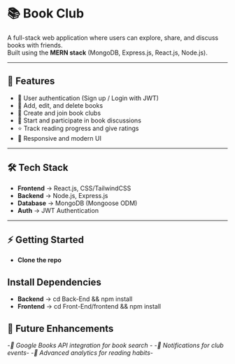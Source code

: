 # 📚 Book Club

A full-stack web application where users can explore, share, and discuss books with friends.  
Built using the **MERN stack** (MongoDB, Express.js, React.js, Node.js).

---

## 🚀 Features

- 🔐 User authentication (Sign up / Login with JWT)
- 📖 Add, edit, and delete books
- 👥 Create and join book clubs
- 💬 Start and participate in book discussions
- ⭐ Track reading progress and give ratings
- 🎨 Responsive and modern UI

---

## 🛠️ Tech Stack

- **Frontend** → React.js, CSS/TailwindCSS
- **Backend** → Node.js, Express.js
- **Database** → MongoDB (Mongoose ODM)
- **Auth** → JWT Authentication

---

## ⚡ Getting Started

- **Clone the repo**

## Install Dependencies

- **Backend** → cd Back-End && npm install
- **Frontend** → cd Front-End/frontend && npm install

## 🎯 Future Enhancements

-_📌 Google Books API integration for book search -_ -_📌 Notifications for club events-_ -_📌 Advanced analytics for reading habits-_
